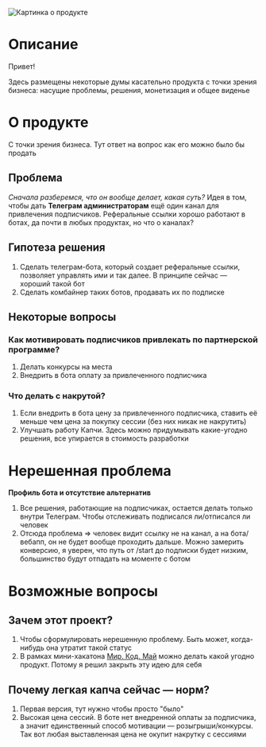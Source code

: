 ![Картинка о продукте](../assets/github-product-cover.png "Дизайн от Марка")

# Описание
Привет!

Здесь размещены некоторые думы касательно продукта с точки зрения бизнеса: насущие проблемы, решения, монетизация и общее виденье

# О продукте
С точки зрения бизнеса. Тут ответ на вопрос как его можно было бы продать

## Проблема
_Сначала разберемся, что он вообще делает, какая суть?_
Идея в том, чтобы дать **Телеграм администраторам** ещё один канал для привлечения подписчиков. Реферальные ссылки хорошо работают в ботах, да почти в любых продуктах, но что о каналах?
## Гипотеза решения
1. Сделать телеграм-бота, который создает реферальные ссылки, позволяет управлять ими и так далее. В принципе сейчас — хороший такой бот
2. Сделать комбайнер таких ботов, продавать их по подписке
## Некоторые вопросы
### Как мотивировать подписчиков привлекать по партнерской программе?
1. Делать конкурсы на места
2. Внедрить в бота оплату за привлеченного подписчика
### Что делать с накрутой?
1. Если внедрить в бота цену за привлеченного подписчика, ставить её меньше чем цена за покупку сессии (без них никак не накрутить)
2. Улучшать работу Капчи. Здесь можно придумывать какие-угодно решения, все упирается в стоимость разработки
# Нерешенная проблема
**Профиль бота и отсутствие альтернатив**
1. Все решения, работающие на подписчиках, остается делать только внутри Телеграм. Чтобы отслеживать подписался ли/отписался ли человек
2. Отсюда проблема => человек видит ссылку не на канал, а на бота/вебапп, он не будет вообще проходить дальше. Можно замерить конверсию, я уверен, что путь от /start до подписки будет низким, большинство будут отпадать на моменте с ботом
# Возможные вопросы
## Зачем этот проект?
1. Чтобы сформулировать нерешенную проблему. Быть может, когда-нибудь она утратит такой статус
2. В рамках мини-хакатона [Мир. Код. Май](https://t.me/markenter/47) можно делать какой угодно продукт. Потому я решил закрыть эту идею для себя
## Почему легкая капча сейчас — норм?
1. Первая версия, тут нужно чтобы просто "было"
2. Высокая цена сессий. В боте нет внедренной оплаты за подписчика, а значит единственный способ мотивации — розыгрыши/конкурсы. Так вот любая выставленная цена не окупит накрутку с сессиями